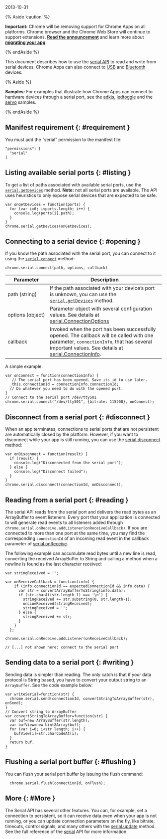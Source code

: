 2013-10-31

{% Aside ‘caution’ %}

**Important:** Chrome will be removing support for Chrome Apps on all platforms. Chrome browser and the Chrome Web Store will continue to support extensions. [**Read the announcement**](https://blog.chromium.org/2020/08/changes-to-chrome-app-support-timeline.html) and learn more about [**migrating your app**](/apps/migration).

{% endAside %}

This document describes how to use the [serial API](serial) to read and write from serial devices. Chrome Apps can also connect to [USB](app_usb) and [Bluetooth](app_bluetooth) devices.

{% Aside %}

**Samples:** For examples that illustrate how Chrome Apps can connect to hardware devices through a serial port, see the [adkjs](https://github.com/GoogleChrome/chrome-app-samples/tree/master/samples/serial/adkjs#readme), [ledtoggle](https://github.com/GoogleChrome/chrome-app-samples/tree/master/samples/serial/ledtoggle#readme) and the [servo](https://github.com/GoogleChrome/chrome-app-samples/tree/master/samples/servo#readme) samples.

{% endAside %}

## Manifest requirement {: \#requirement }

You must add the “serial” permission to the manifest file:

    "permissions": [
      "serial"
    ]

## Listing available serial ports {: \#listing }

To get a list of paths associated with available serial ports, use the [`serial.getDevices`](/apps/serial#method-getDevices) method. **Note:** not all serial ports are available. The API uses heuristics to only expose serial devices that are expected to be safe.

    var onGetDevices = function(ports) {
      for (var i=0; i<ports.length; i++) {
        console.log(ports[i].path);
      }
    }
    chrome.serial.getDevices(onGetDevices);

## Connecting to a serial device {: \#opening }

If you know the path associated with the serial port, you can connect to it using the [`serial.connect`](/apps/serial#method-connect) method:

    chrome.serial.connect(path, options, callback)

<table><thead><tr class="header"><th>Parameter</th><th>Description</th></tr></thead><tbody><tr class="odd"><td>path (string)</td><td>If the path associated with your device’s port is unknown, you can use the <a href="/apps/serial#method-getDevices"><code>serial.getDevices</code></a> method.</td></tr><tr class="even"><td>options (object)</td><td>Parameter object with several configuration values. See details at <a href="/apps/serial#type-ConnectionOptions">serial.ConnectionOptions</a></td></tr><tr class="odd"><td>callback</td><td>Invoked when the port has been successfully opened. The callback will be called with one parameter, <code>connectionInfo</code>, that has several important values. See details at <a href="/apps/serial#type-ConnectionInfo">serial.ConnectionInfo</a>.</td></tr></tbody></table>

A simple example:

    var onConnect = function(connectionInfo) {
       // The serial port has been opened. Save its id to use later.
      _this.connectionId = connectionInfo.connectionId;
      // Do whatever you need to do with the opened port.
    }
    // Connect to the serial port /dev/ttyS01
    chrome.serial.connect("/dev/ttyS01", {bitrate: 115200}, onConnect);

## Disconnect from a serial port {: \#disconnect }

When an app terminates, connections to serial ports that are not persistent are automatically closed by the platform. However, if you want to disconnect while your app is still running, you can use the [serial.disconnect](/apps/serial#method-disconnect) method:

    var onDisconnect = function(result) {
      if (result) {
        console.log("Disconnected from the serial port");
      } else {
        console.log("Disconnect failed");
      }
    }
    chrome.serial.disconnect(connectionId, onDisconnect);

## Reading from a serial port {: \#reading }

The serial API reads from the serial port and delivers the read bytes as an ArrayBuffer to event listeners. Every port that your application is connected to will generate read events to all listeners added through `chrome.serial.onReceive.addListener(onReceiveCallback)`. If you are connected to more than one port at the same time, you may find the corresponding `connectionId` of an incoming read event in the callback parameter of [serial.onReceive](/apps/serial#event-onReceive).

The following example can accumulate read bytes until a new line is read, converting the received ArrayBuffer to String and calling a method when a newline is found as the last character received:

    var stringReceived = '';

    var onReceiveCallback = function(info) {
        if (info.connectionId == expectedConnectionId && info.data) {
          var str = convertArrayBufferToString(info.data);
          if (str.charAt(str.length-1) === '\n') {
            stringReceived += str.substring(0, str.length-1);
            onLineReceived(stringReceived);
            stringReceived = '';
          } else {
            stringReceived += str;
          }
        }
      };

    chrome.serial.onReceive.addListener(onReceiveCallback);

    // [...] not shown here: connect to the serial port

## Sending data to a serial port {: \#writing }

Sending data is simpler than reading. The only catch is that if your data protocol is String based, you have to convert your output string to an `ArrayBuffer`. See the code example below:

    var writeSerial=function(str) {
      chrome.serial.send(connectionId, convertStringToArrayBuffer(str), onSend);
    }
    // Convert string to ArrayBuffer
    var convertStringToArrayBuffer=function(str) {
      var buf=new ArrayBuffer(str.length);
      var bufView=new Uint8Array(buf);
      for (var i=0; i<str.length; i++) {
        bufView[i]=str.charCodeAt(i);
      }
      return buf;
    }

## Flushing a serial port buffer {: \#flushing }

You can flush your serial port buffer by issuing the flush command:

      chrome.serial.flush(connectionId, onFlush);

## More {: \#More }

The Serial API has several other features. You can, for example, set a connection to persistent, so it can receive data even when your app is not running, or you can update connection parameters on the fly, like bitrate, timeouts, control signals, and many others with the [serial.update](/apps/serial#method-update) method. See the full reference of the [serial](/apps/serial) API for more information.
